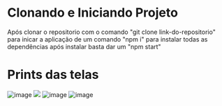 # Clonando e Iniciando Projeto
Após clonar o repositorio com o comando "git clone link-do-repositorio" para inicar a aplicação de um comando "npm i" para instalar todas as dependências após instalar basta dar um "npm start"

# Prints das telas
![image](https://github.com/BrenoMOliveira/ProjetoWeb/issues/3#issue-2255258368)
<img src= "https://github.com/BrenoMOliveira/ProjetoWeb/issues/3#issue-2255258368"/>
![image](https://github.com/BrenoMOliveira/ProjetoWeb/issues/1#issue-2255257904)
![image](https://github.com/BrenoMOliveira/ProjetoWeb/issues/4#issue-2255258423)
